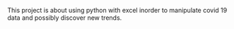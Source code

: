This project is about using python with excel inorder to manipulate covid 19 data and possibly discover new trends.  
